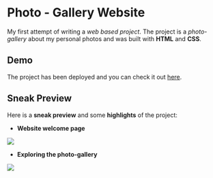 # Photo - Gallery Website

My first attempt of writing a *web based project*. 
The project is a *photo-gallery* about my personal photos and was built with **HTML** and **CSS**.

## Demo

The project has been deployed and you can check it out [here](https://leniwpetrou.github.io/photographyWebsite-HTML-CSS/).


## Sneak Preview

Here is a **sneak preview** and some **highlights** of the project:


* **Website welcome page**

![](welcomePage.gif) 



* **Exploring the photo-gallery** 

![](sneakPreview.gif)
